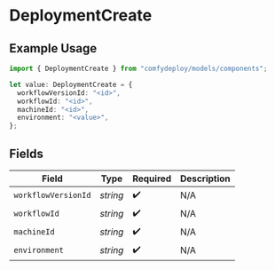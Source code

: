 # DeploymentCreate

## Example Usage

```typescript
import { DeploymentCreate } from "comfydeploy/models/components";

let value: DeploymentCreate = {
  workflowVersionId: "<id>",
  workflowId: "<id>",
  machineId: "<id>",
  environment: "<value>",
};
```

## Fields

| Field               | Type                | Required            | Description         |
| ------------------- | ------------------- | ------------------- | ------------------- |
| `workflowVersionId` | *string*            | :heavy_check_mark:  | N/A                 |
| `workflowId`        | *string*            | :heavy_check_mark:  | N/A                 |
| `machineId`         | *string*            | :heavy_check_mark:  | N/A                 |
| `environment`       | *string*            | :heavy_check_mark:  | N/A                 |